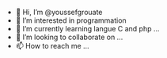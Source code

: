 - 👋 Hi, I’m @youssefgrouate
- 👀 I’m interested in programmation
- 🌱 I’m currently learning langue C and php ...
- 💞️ I’m looking to collaborate on ...
- 📫 How to reach me ...

<!---
youssefgrou/youssefgrou is a ✨ special ✨ repository because its `README.md` (this file) appears on your GitHub profile.
You can click the Preview link to take a look at your changes.
--->
